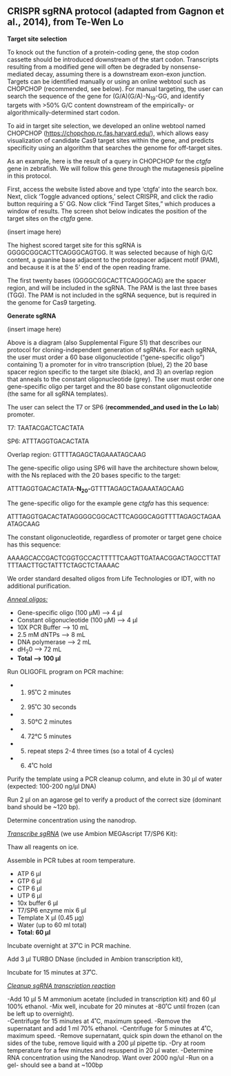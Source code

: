 ﻿## CRISPR sgRNA protocol (adapted from Gagnon et al., 2014), from Te-Wen Lo
 
**Target site selection**

To knock out the function of a protein-coding gene, the stop codon cassette should be introduced downstream of the start codon. Transcripts resulting from a modified gene will often be degraded by nonsense-mediated decay, assuming there is a downstream exon-exon junction. Targets can be identified manually or using an online webtool such as CHOPCHOP (recommended, see below). For manual targeting, the user can search the sequence of the gene for (G/A)(G/A)-N<sub>19</sub>-GG, and identify targets with >50% G/C content downstream of the empirically- or algorithmically-determined start codon.

To aid in target site selection, we developed an online webtool named CHOPCHOP (<https://chopchop.rc.fas.harvard.edu/>), which allows easy visualization of candidate Cas9 target sites within the gene, and predicts specificity using an algorithm that searches the genome for off-target sites.

As an example, here is the result of a query in CHOPCHOP for the *ctgfa* gene in zebrafish. We will follow this gene through the mutagenesis pipeline in this protocol. 

First, access the website listed above and type ‘ctgfa’ into the search box. Next, click ‘Toggle advanced options,’ select CRISPR, and click the radio button requiring a 5’ GG.  Now click “Find Target Sites,” which produces a window of results. The screen shot below indicates the position of the target sites on the *ctgfa* gene.

(insert image here)

The highest scored target site for this sgRNA is GGGGCGGCACTTCAGGGCAGTGG. It was selected because of high G/C content, a guanine base adjacent to the protospacer adjacent motif (PAM), and because it is at the 5’ end of the open reading frame.

The first twenty bases (GGGGCGGCACTTCAGGGCAG) are the spacer region, and will be included in the sgRNA. The PAM is the last three bases (TGG). The PAM is not included in the sgRNA sequence, but is required in the genome for Cas9 targeting. 

**Generate sgRNA**

(insert image here)

Above is a diagram (also Supplemental Figure S1) that describes our protocol for cloning-independent generation of sgRNAs. For each sgRNA, the user must order a 60 base oligonucleotide (“gene-specific oligo”) containing 1) a promoter for in vitro transcription (blue), 2) the 20 base spacer region specific to the target site (black), and 3) an overlap region that anneals to the constant oligonucleotide (grey).  The user must order one gene-specific oligo per target and the 80 base constant oligonucleotide (the same for all sgRNA templates).

The user can select the T7 or SP6 (**recommended\_and used in the Lo lab**) promoter.

T7: TAATACGACTCACTATA

SP6: ATTTAGGTGACACTATA

Overlap region: GTTTTAGAGCTAGAAATAGCAAG

The gene-specific oligo using SP6 will have the architecture shown below, with the Ns replaced with the 20 bases specific to the target:

ATTTAGGTGACACTATA-<b>N<sub>20</sub>-</b>GTTTTAGAGCTAGAAATAGCAAG

The gene-specific oligo for the example gene *ctgfa* has this sequence:

ATTTAGGTGACACTATAGGGGCGGCACTTCAGGGCAGGTTTTAGAGCTAGAAATAGCAAG

The constant oligonucleotide, regardless of promoter or target gene choice has this sequence:

AAAAGCACCGACTCGGTGCCACTTTTTCAAGTTGATAACGGACTAGCCTTATTTTAACTTGCTATTTCTAGCTCTAAAAC

We order standard desalted oligos from Life Technologies or IDT, with no additional purification.  


*<ins>Anneal oligos:<ins>*
- Gene-specific oligo (100 µM) --> 4 µl
- Constant oligonucleotide (100 µM)	--> 4 µl
- 10X PCR Buffer --> 10 mL
- 2.5 mM dNTPs --> 8 mL
- DNA polymerase --> 2 mL
- dH<sub>2</sub>0 --> 72 mL
- **Total --> 100 µl**

Run OLIGOFIL program on PCR machine:
- 1. 95˚C 2 minutes
- 2. 95˚C 30 seconds
- 3. 50°C 2 minutes
- 4. 72°C 5 minutes
- 5. repeat steps 2-4 three times (so a total of 4 cycles)
- 6. 4˚C hold

Purify the template using a PCR cleanup column, and elute in 30 µl of water (expected: 100-200 ng/µl DNA)

Run 2 µl on an agarose gel to verify a product of the correct size (dominant band should be ~120 bp).

Determine concentration using the nanodrop.

*<ins>Transcribe sgRNA<ins>* (we use Ambion MEGAscript T7/SP6 Kit):

Thaw all reagents on ice.

Assemble in PCR tubes at room temperature.  

- ATP 6 µl
- GTP 6 µl
- CTP 6 µl
- UTP 6 µl
- 10x buffer 6 µl
- T7/SP6 enzyme mix 6 µl
- Template X µl (0.45 µg)
- Water (up to 60 ml total)
- **Total: 60 µl**

Incubate overnight at 37˚C in PCR machine.

Add 3 µl TURBO DNase (included in Ambion transcription kit),

Incubate for 15 minutes at 37˚C.

*<ins>Cleanup sgRNA transcription reaction<ins>*

-Add 10 µl 5 M ammonium acetate (included in transcription kit) and 60 µl 100% ethanol.
-Mix well, incubate for 20 minutes at -80˚C until frozen (can be left up to overnight).  
-Centrifuge for 15 minutes at 4˚C, maximum speed.
-Remove the supernatant and add 1 ml 70% ethanol.
-Centrifuge for 5 minutes at 4˚C, maximum speed.
-Remove supernatant, quick spin down the ethanol on the sides of the tube, remove liquid with a 200 µl pipette tip.
-Dry at room temperature for a few minutes and resuspend in 20 µl water.
-Determine RNA concentration using the Nanodrop.  Want over 2000 ng/ul
-Run on a gel- should see a band at ~100bp

